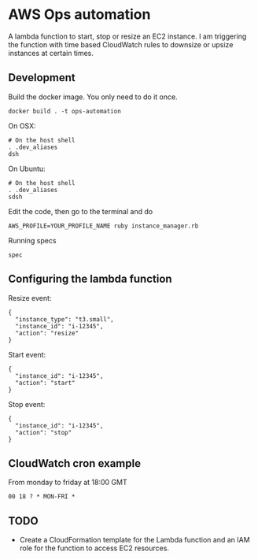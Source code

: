# AWS Ops automation

A lambda function to start, stop or resize an EC2 instance. 
I am triggering the function with time based CloudWatch rules to downsize or upsize instances at certain times. 

## Development

Build the docker image. You only need to do it once.

    docker build . -t ops-automation

On OSX:

    # On the host shell
    . .dev_aliases
    dsh

On Ubuntu:

    # On the host shell
    . .dev_aliases
    sdsh

Edit the code, then go to the terminal and do
		
    AWS_PROFILE=YOUR_PROFILE_NAME ruby instance_manager.rb

Running specs

    spec

## Configuring the lambda function

Resize event:

    {
      "instance_type": "t3.small", 
      "instance_id": "i-12345", 
      "action": "resize"
    }

Start event:

    {
      "instance_id": "i-12345", 
      "action": "start"
    }

Stop event:

    {
      "instance_id": "i-12345", 
      "action": "stop"
    }

## CloudWatch cron example

From monday to friday at 18:00 GMT

    00 18 ? * MON-FRI *

## TODO

- Create a CloudFormation template for the Lambda function and an IAM role for the function to access EC2 resources.
